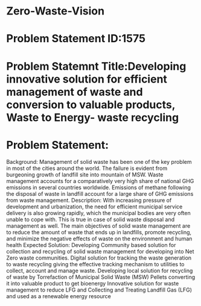 # Zero-Waste-Vision
# Problem Statement ID:1575
# Problem Statemnt Title:Developing innovative solution for efficient management of waste and conversion to valuable products, Waste to Energy- waste recycling
# Problem Statement:
Background: Management of solid waste has been one of the key problem in most of the cities around the world. The failure is evident from burgeoning growth of landfill site into mountain of MSW. Waste management accounts for a comparatively very high share of national GHG emissions in several countries worldwide. Emissions of methane following the disposal of waste in landfill account for a large share of GHG emissions from waste management. Description: With increasing pressure of development and urbanization, the need for efficient municipal service delivery is also growing rapidly, which the municipal bodies are very often unable to cope with. This is true in case of solid waste disposal and management as well. The main objectives of solid waste management are to reduce the amount of waste that ends up in landfills, promote recycling, and minimize the negative effects of waste on the environment and human health Expected Solution: Developing Community based solution for collection and recycling of solid waste management for developing into Net Zero waste communities. Digital solution for tracking the waste generation to waste recycling giving the effective tracking mechanism to utilities to collect, account and manage waste. Developing local solution for recycling of waste by Torrefaction of Municipal Solid Waste (MSW) Pellets converting it into valuable product to get bioenergy Innovative solution for waste management to reduce LFG and Collecting and Treating Landfill Gas (LFG) and used as a renewable energy resource
